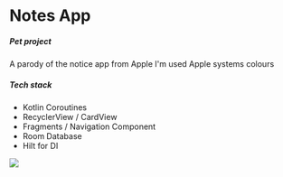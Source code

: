 # Notes App
##### Pet project

A parody of the notice app from Apple
I'm used Apple systems colours

##### Tech stack

- Kotlin Coroutines
- RecyclerView / CardView
- Fragments / Navigation Component
- Room Database
- Hilt for DI

[<img src="https://drive.google.com/file/d/1B8JHWvg9ZVU8YQ0YXzDTrPsQMLLqPYnS/view?usp=sharing">](https://drive.google.com/)

<!-- ![Alt text](https://drive.google.com/file/d/1B8JHWvg9ZVU8YQ0YXzDTrPsQMLLqPYnS/view?usp=sharing) -->
